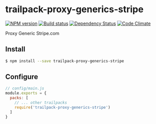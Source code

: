# trailpack-proxy-generics-stripe

[![NPM version][npm-image]][npm-url]
[![Build status][ci-image]][ci-url]
[![Dependency Status][daviddm-image]][daviddm-url]
[![Code Climate][codeclimate-image]][codeclimate-url]

Proxy Generic Stripe.com

## Install

```sh
$ npm install --save trailpack-proxy-generics-stripe
```

## Configure

```js
// config/main.js
module.exports = {
  packs: [
    // ... other trailpacks
    require('trailpack-proxy-generics-stripe')
  ]
}
```

[npm-image]: https://img.shields.io/npm/v/trailpack-proxy-generics-stripe.svg?style=flat-square
[npm-url]: https://npmjs.org/package/trailpack-proxy-generics-stripe
[ci-image]: https://img.shields.io/travis//trailpack-proxy-generics-stripe/master.svg?style=flat-square
[ci-url]: https://travis-ci.org//trailpack-proxy-generics-stripe
[daviddm-image]: http://img.shields.io/david//trailpack-proxy-generics-stripe.svg?style=flat-square
[daviddm-url]: https://david-dm.org//trailpack-proxy-generics-stripe
[codeclimate-image]: https://img.shields.io/codeclimate/github//trailpack-proxy-generics-stripe.svg?style=flat-square
[codeclimate-url]: https://codeclimate.com/github//trailpack-proxy-generics-stripe

